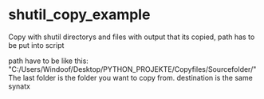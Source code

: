 # shutil_copy_example
Copy with shutil directorys and files with output that its copied, path has to be put into script

path have to be like this: "C:/Users/Windoof/Desktop/PYTHON_PROJEKTE/Copyfiles/Sourcefolder/"
The last folder is the folder you want to copy from.
destination is the same synatx
